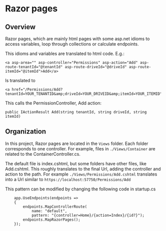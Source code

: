 # Razor pages

## Overview
Razor pages, which are mainly html pages with some asp.net idioms to access variables,
loop through collections or calculate endpoints. 

This idioms and variables are translated to html code. E.g.:
```
<a asp-area="" asp-controller="Permissions" asp-action="Add" asp-route-tenantId="@tenantId" asp-route-driveId="@driveId" asp-route-itemId="@itemId">Add</a>
```
Is translated to 
```
<a href="/Permissions/Add?tenantId=YOUR_TENANTID&amp;driveId=YOUR_DRIVEID&amp;itemId=YOUR_ITEMID">Add</a>
```
This calls the PermissionController, Add action:
```
public IActionResult Add(string tenantId, string driveId, string itemId)
```

## Organization
In this project, Razor pages are located in the `Views` folder. Each folder corresponds to one controller. For example, files in `./Views/Container` are related to the ContainerController.cs. 

The default file is index.cshtml, but some folders have other files, like Add.cshtml. This roughly translates 
to the final Url, adding the controller and action to the path. For example `./Views/Permissions/Add.cshtml` translates into a 
Url similar to `https://localhost:57750/Permissions/Add`

This pattern can be modified by changing the following code in startup.cs
```
    app.UseEndpoints(endpoints =>
    {
        endpoints.MapControllerRoute(
            name: "default",
            pattern: "{controller=Home}/{action=Index}/{id?}");
        endpoints.MapRazorPages();
    });
```

